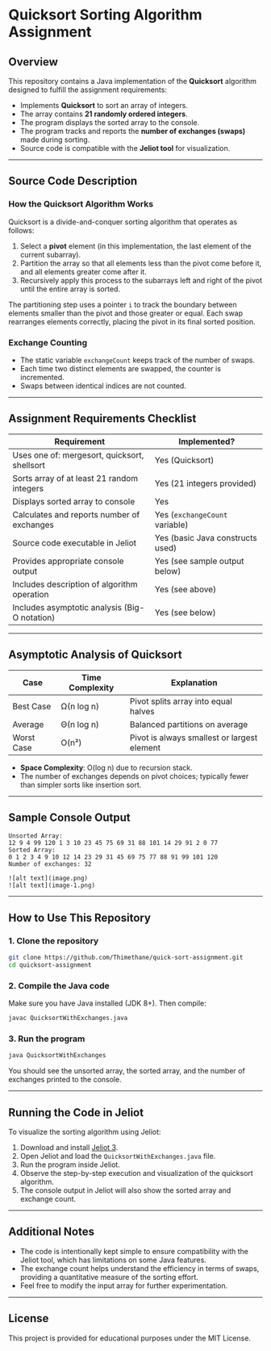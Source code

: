 # Quicksort Sorting Algorithm Assignment

## Overview

This repository contains a Java implementation of the **Quicksort** algorithm designed to fulfill the assignment requirements:

- Implements **Quicksort** to sort an array of integers.
- The array contains **21 randomly ordered integers**.
- The program displays the sorted array to the console.
- The program tracks and reports the **number of exchanges (swaps)** made during sorting.
- Source code is compatible with the **Jeliot tool** for visualization.

---

## Source Code Description

### How the Quicksort Algorithm Works

Quicksort is a divide-and-conquer sorting algorithm that operates as follows:

1. Select a **pivot** element (in this implementation, the last element of the current subarray).
2. Partition the array so that all elements less than the pivot come before it, and all elements greater come after it.
3. Recursively apply this process to the subarrays left and right of the pivot until the entire array is sorted.

The partitioning step uses a pointer `i` to track the boundary between elements smaller than the pivot and those greater or equal. Each swap rearranges elements correctly, placing the pivot in its final sorted position.

### Exchange Counting

- The static variable `exchangeCount` keeps track of the number of swaps.
- Each time two distinct elements are swapped, the counter is incremented.
- Swaps between identical indices are not counted.

---

## Assignment Requirements Checklist

| Requirement                                     | Implemented?                        |
|------------------------------------------------|-----------------------------------|
| Uses one of: mergesort, quicksort, shellsort   | Yes (Quicksort)                   |
| Sorts array of at least 21 random integers      | Yes (21 integers provided)        |
| Displays sorted array to console                 | Yes                              |
| Calculates and reports number of exchanges       | Yes (`exchangeCount` variable)   |
| Source code executable in Jeliot                 | Yes (basic Java constructs used) |
| Provides appropriate console output              | Yes (see sample output below)    |
| Includes description of algorithm operation      | Yes (see above)                  |
| Includes asymptotic analysis (Big-O notation)    | Yes (see below)                  |

---

## Asymptotic Analysis of Quicksort

| Case       | Time Complexity | Explanation                                |
|------------|-----------------|--------------------------------------------|
| Best Case  | Ω(n log n)      | Pivot splits array into equal halves      |
| Average    | Θ(n log n)      | Balanced partitions on average             |
| Worst Case | O(n²)           | Pivot is always smallest or largest element |

- **Space Complexity**: O(log n) due to recursion stack.
- The number of exchanges depends on pivot choices; typically fewer than simpler sorts like insertion sort.

---

## Sample Console Output

```
Unsorted Array:
12 9 4 99 120 1 3 10 23 45 75 69 31 88 101 14 29 91 2 0 77 
Sorted Array:
0 1 2 3 4 9 10 12 14 23 29 31 45 69 75 77 88 91 99 101 120 
Number of exchanges: 32

![alt text](image.png)
![alt text](image-1.png)
```

---

## How to Use This Repository

### 1. Clone the repository

```bash
git clone https://github.com/Thimethane/quick-sort-assignment.git
cd quicksort-assignment
```


### 2. Compile the Java code

Make sure you have Java installed (JDK 8+). Then compile:

```bash
javac QuicksortWithExchanges.java
```

### 3. Run the program

```bash
java QuicksortWithExchanges
```

You should see the unsorted array, the sorted array, and the number of exchanges printed to the console.

---

## Running the Code in Jeliot

To visualize the sorting algorithm using Jeliot:

1. Download and install [Jeliot 3](https://cs.joensuu.fi/jeliot/).
2. Open Jeliot and load the `QuicksortWithExchanges.java` file.
3. Run the program inside Jeliot.
4. Observe the step-by-step execution and visualization of the quicksort algorithm.
5. The console output in Jeliot will also show the sorted array and exchange count.

---

## Additional Notes

- The code is intentionally kept simple to ensure compatibility with the Jeliot tool, which has limitations on some Java features.
- The exchange count helps understand the efficiency in terms of swaps, providing a quantitative measure of the sorting effort.
- Feel free to modify the input array for further experimentation.

---

## License

This project is provided for educational purposes under the MIT License.
